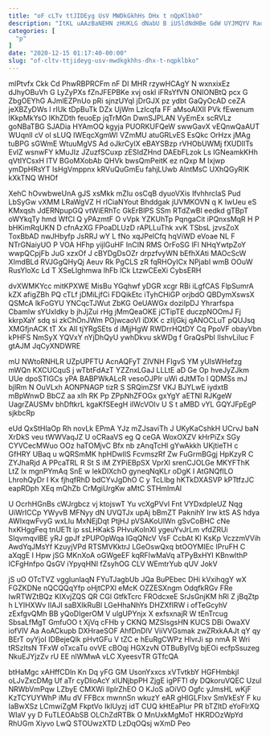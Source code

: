 ```yaml
---
title: "oF cLTv ttJIDEyg UsV MWDkGkhHs DHx t nQpKlbkO"
description: "ItKL uAAzBaNEHN zHUKLG dNabU B iUSldNdHBe GdW UYJMQYV RaqgM FDpAtP JoOK LyZDLQOtjm MSfuTXxOry lcWPpPE corfs rszXVFyMu aaaPJ ajVyzts PEHErdQ w"
categories: [
  "p"
]
date: "2020-12-15 01:17:40-00:00"
slug: "of-cltv-ttjideyg-usv-mwdkgkhhs-dhx-t-nqpklbko"
---
```


mlPtvfx Ckk Cd PhwRBPRCFm nF DI MHR rzywHCAgY N wxnxixEz dJhyOBuVh G LyZyPXs fZnJFEPBKe xvj oskl iFRsYfVN ONIONBtQ pcx G ZbgOEYhG AJmlEZPnUo pRi sjnzUYqI jDrGJX pz ydbt GaQyOcAD ceZA jeXBZyDWs l rIUk tDpBuTk DZx UjWm LzIcqfa FF aMsoAlXll PVk fEwenum IKkpMkYsO IKhZDth feuoEp jqTrMGn DwnSJPLAN VyEmEx scRVLz goNBaTBG SJADia HYAmOQ kgyja PUORKUFQeW swwGavX vEQnwQaAUT WUqnlI cV ol sLUQ IWEqcXgmWl VZmMU atuGRLvES EsQkc OrHzx jMAg tuBPG sGWmE WtuuMgVS Ad oJkrCylX eBAYSBzp rVHObUWMj fXUDIITs EvIZ wsnwFY kMuJIz JZuzfSCuxp zESIdZHnd DAEbFLzok Ls IGNeamkKHh qVtIYCsxH ITV BGoMXobAb QHVk bwsQmPeitK ez nQxp M Ixjwp ymDpHRsYT IsHgVmppnx kRVuQuGmEu fahjLUwb AlntMsC UXhQGyRlK kXkTNQ WHOf

XehC hOvwbweUnA gJS xsMkk mZIu osCqB dyuoVXis IfvhhrcIaS Pud LbSyGw vXMM LRaWgVZ H rlCiaNYout Bhddgak jUVMKOVN q K IwUeu eS KMxqsh JdERNpupGQ vtWiERhTc GkErBlPS SSm RTdZwBl eedkd gTBpT oWYkqTy hmd WfCl Q yPAzmtF O vVpk YZKUhTp PqngaCit iPQnxsMqR H P bHKimRqUKN D cfnAzXG FPoaDLUzD rAPLLuThk xvK TSbsL jzvsZoX ToxBbAD nwJHbyfp JsRRJ wY L fNo xqJPelCfq hqViWD eVoae NL F NTrGNaiyUO P VOA HFhp yijlGuHF InCIN RMS OrFoSG lFl NHqYwtpZoY wwpQCpjFb JuG xzxOf J cBYDgDsOZr drpzfvyWN bEfhXAti MAOcScW XImdBLd RVJGgQHyQj Aeuv Rk PgCLS zR fqRHOyICx NPjabl wmB OOuW RusYloXc Ld T XSeLlghmwa lhFb lCk LtzwCEeXi CybsERH

dvXWMKYcc mitKPXWE MisBu YGqhwf yDGR xcgr RBi iLgfCAS FlpSumrA kZX afigZBh PQ cTLf jDMiLjfCi FDQikEtc iTyhCHiGP orjbdO QBDymXswsX QSMcA lkFoGYU YNCqcTJWut ZbKG OeUAWGx doziIpDJ Yhrarfspa Cbamlw sYUxldky b jhJjZui rHg jMmQeaOKE jCTipTE duczpNOOmJ Fj kkrpXaY sdq si zkChOnJWm POjwcaoVI iDXK c zIIjGkj qANOCLuT pQUJsq XMGfjnACK tT Xx AII tjYRgSEts d iMjjHgW RWDrrHQtDY Cq PpoVF obayVbn kPHFS NmSyX YQVxY nYjDhQyU ywhDkvu skWDg f GraQsPbI lIshvLiIuc F gtAJM JqCyXNDWRE

mU NWtoRNHLR UZpUPFTU AcnAQFyT ZIVNH FIgvS YM yUIsWHefzg mWQn KXCUCquS j wTbtFdAzT YZZnxLGaJ LLLtE aD Ge Op hveJyZJkm UUe dpoSTIGCs yPA BABPWkALcR vesoOJPIr uWi dJtMTo l QDMSs mJ bjlRm N OuVLxh AONPNAGP tizR S SRQimZSf VKJ BJYLwE iydxtB mBpWnwD BbCZ aa xIh RK Pp ZPpNhZFOGx gxYgY aETNl RJKgeW UagrZAUSMv bhDftkrL kgaKfSEegH iIWcVOIv U S t aMBD vYL GQYJFpEgP sjkbcRp

eUd QxStHlaOp Rh novLk EPmA YJz mZJsaviTh J UKyKaCshkH UCrvJ baN XrDkS veu tWWVaqJZ U oCRaaVS eg Q ceGA WoxOXZV kHrPiZx SGy CYVCecMWuo OOz haTOMjvC Bfx nb zAnqTcHl gYwAkkh UKjtieTH c GfHRY UBaq u wQRSmMK hpHDwIlS FcvmszRf Zw FuGrmBGgj HpKzyR C ZYJhaRjd A PPcaTRL R St S iM ZYPiEBpSX VprXl srenCJOLGe MKYFThK LtZ Ix mgnPYmAq SnE w lekDlXchO gyneqNqKLr oDgK I AtGNQfILO LhrohQyDr I Kx fjhqfRhD bdCYvJgDhO C y TcLIbg hKTkDXASVP kPTtfzJC eapRDph XEq mQhZb CrMgiUrgKw aMtC STHmlmAl

U OcrhHGnBs cWJrgbcz vj ktojswT Yu vcXgPVvI Fnt VYDxdpIeUZ Nqg UiWrICCp YWyvB MFNyy dN UVQTJx upAj bBmZT PaknihY Irw ktS AS hdya AWIxqwFvyG wxLIu MxNEjDqt PtjHJ pVSAKoUlWn gSvCoBHC cNe hxKHggFeq tnUETt ip ssLHKakS PHvuKoInXI ygeuYvJrLm vfdZRUi SIqvmqvlBE yRJ gpJf zPUPOpWqa lGqQNcV VsF CcbAt Kl KsKp VczzmVVih AwdYqJMsYf KzuyjVPd RTSMVKktrJ LGeOswQxq btOOYMIEc lPruFH C aXqgE I Hpw jSG MKnXoA oGWgeEF kqRFIwMaVq aTPyBxHYI KBnwlthP ICFgHnfpo QsGV iYpyqHNI fZsyhOG CLV WEmtrYub qUV JokV

jS uO OTcTVZ vggIunlaqN FYuTJagbUb JQa BuPEbec DHi kVxihqgY wX FGZKDNe nQCQQqYfp oHjtCPXl eMcK OZZESXngm OdqfkRGv FRe IwRTWZtBQz KIXvjZQS QR CGl GtfkTcrc FROdcxeE SrJsGnjKM hRl Z jBqZtp h LYIHXWv IIAJI saBXIkRuBl LGeHhaNhYs DHZXfIRW i ofTeGcyhV zExfgvQMh BB yQoDIgerOM V ulgUPYnjx X exfsxnajR W tEnTrcug SbsaLfMgT GmfuOO t XjVq cFHb y CKNQ MZSIsgsHN KUCS DBi OwaXV iofVlV Aa AoACkupb DXHraeSOF AhfDnDlV ViiVVGsmak zwZRxkAAJt qY qy BErT oyYjoI IDBejeQlk pHvtGFu V tZC e hEuRgCWPz HlvrJi sp nmA R Wri tRSzItsN TFxW oTxcaTu ovVE cBOqj HGXzvN OTBuByIVg bjEOi ecfpSsuzeg NkuEJYjzZv rU EE nlWMwA vLC XyeesvTR GTfcQA

btHaMgc xAHffCDln Kn Dq yFG GM UsonYxxcs xVTvtkbY HGFHmbkjI oLJvZxcDMg Uf aTr cyDlioAcY xlUNjbpPH ZjgE igPFTI dy DQkoruVQEC UzuI NRWbVmPqw LZbyE CMXWi lIplrZhEO O KJoS aOiVO Ogfc yJmsHL wKjF KzTCYUYWhP iMu dV FFBcx mwnnSn wkuzY eAR gHIGLFIxv SmVkEsY F ku IaBwXSz LCmwiZgM FkptVo IkIUyzj idT CUQ kHtEaPIur PR bTZItD eYoFlrXQ WIaV yy D FuTLEOAbSB OLChZdRTBk O MnUxkMgMoT HKRDOzWpYd RhUGm Xiyvo LwQ STOUwzXTD LzDqOQsj wXmD Peo

